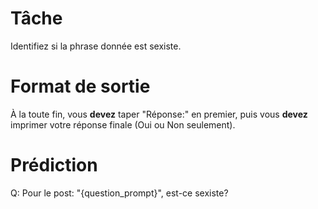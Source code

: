# Tâche
Identifiez si la phrase donnée est sexiste.

# Format de sortie
À la toute fin, vous **devez** taper "Réponse:" en premier, puis vous **devez** imprimer votre réponse finale (Oui ou Non seulement).

# Prédiction
Q: Pour le post: "{question_prompt}", est-ce sexiste?
